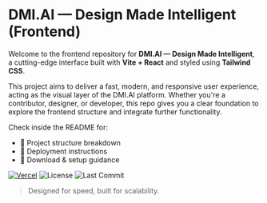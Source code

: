 # DMI.AI — Design Made Intelligent (Frontend)

Welcome to the frontend repository for **DMI.AI — Design Made Intelligent**, a cutting-edge interface built with **Vite + React** and styled using **Tailwind CSS**.

This project aims to deliver a fast, modern, and responsive user experience, acting as the visual layer of the DMI.AI platform. Whether you're a contributor, designer, or developer, this repo gives you a clear foundation to explore the frontend structure and integrate further functionality.

Check inside the README for:
- 📁 Project structure breakdown  
- 🚀 Deployment instructions  
- 💾 Download & setup guidance  

[![Vercel](https://vercelbadge.vercel.app/api/whizzion957/DMI.AI_Design_Made_Intelligent_Frontend)](https://dmi-ai-design-made-intelligent-fron.vercel.app/)
![License](https://img.shields.io/github/license/Whizzion957/DMI.AI_Design_Made_Intelligent_Frontend)
![Last Commit](https://img.shields.io/github/last-commit/Whizzion957/DMI.AI_Design_Made_Intelligent_Frontend)

> Designed for speed, built for scalability.

